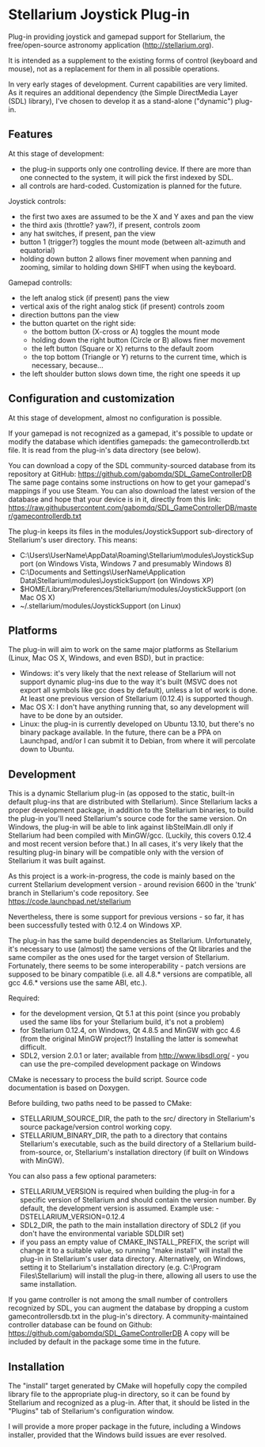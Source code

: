 Stellarium Joystick Plug-in
===========================

Plug-in providing joystick and gamepad support for Stellarium,
the free/open-source astronomy application (http://stellarium.org).

It is intended as a supplement to the existing forms of control (keyboard and
mouse), not as a replacement for them in all possible operations.

In very early stages of development. Current capabilities are very limited.
As it requires an additional dependency (the Simple DirectMedia Layer (SDL)
library), I've chosen to develop it as a stand-alone ("dynamic") plug-in.


Features
--------

At this stage of development:
 - the plug-in supports only one controlling device. If there are more than one
 connected to the system, it will pick the first indexed by SDL.
 - all controls are hard-coded. Customization is planned for the future.

Joystick controls:
 - the first two axes are assumed to be the X and Y axes and pan the view
 - the third axis (throttle? yaw?), if present, controls zoom
 - any hat switches, if present, pan the view
 - button 1 (trigger?) toggles the mount mode (between alt-azimuth and
 equatorial)
 - holding down button 2 allows finer movement when panning and zooming,
 similar to holding down SHIFT when using the keyboard.

Gamepad controlls:
 - the left analog stick (if present) pans the view
 - vertical axis of the right analog stick (if present) controls zoom
 - direction buttons pan the view
 - the button quartet on the right side:
    + the bottom button (X-cross or A) toggles the mount mode
    + holding down the right button (Circle or B) allows finer movement
    + the left button (Square or X) returns to the default zoom
    + the top bottom (Triangle or Y) returns to the current time, which is
    necessary, because...
 - the left shoulder button slows down time, the right one speeds it up


Configuration and customization
-------------------------------

At this stage of development, almost no configuration is possible.

If your gamepad is not recognized as a gamepad, it's possible to update or 
modify the database which identifies gamepads: the gamecontrollerdb.txt file.
It is read from the plug-in's data directory (see below).

You can download a copy of the SDL community-sourced database from its
repository at GitHub: https://github.com/gabomdq/SDL_GameControllerDB
The same page contains some instructions on how to get your gamepad's mappings
if you use Steam. You can also download the latest version of the database and
hope that your device is in it, directly from this link:
https://raw.githubusercontent.com/gabomdq/SDL_GameControllerDB/master/gamecontrollerdb.txt

The plug-in keeps its files in the modules/JoystickSupport sub-directory of
Stellarium's user directory. This means:
 + C:\Users\UserName\AppData\Roaming\Stellarium\modules\JoystickSupport (on
 Windows Vista, Windows 7 and presumably Windows 8)
 + C:\Documents and Settings\UserName\Application Data\Stellarium\modules\JoystickSupport
 (on Windows XP)
 + $HOME/Library/Preferences/Stellarium/modules/JoystickSupport (on
 Mac OS X)
 + ~/.stellarium/modules/JoystickSupport (on Linux)


Platforms
---------

The plug-in will aim to work on the same major platforms as Stellarium (Linux,
Mac OS X, Windows, and even BSD), but in practice:
 - Windows: it's very likely that the next release of Stellarium will not
 support dynamic plug-ins due to the way it's built (MSVC does not export all
 symbols like gcc does by default), unless a lot of work is done. At least
 one previous version of Stellarium (0.12.4) is supported though.
 - Mac OS X: I don't have anything running that, so any development will have to
 be done by an outsider.
 - Linux: the plug-in is currently developed on Ubuntu 13.10, but there's no
 binary package available. In the future, there can be a PPA on Launchpad,
 and/or I can submit it to Debian, from where it will percolate down to Ubuntu.


Development
-----------

This is a dynamic Stellarium plug-in (as opposed to the static, built-in default
plug-ins that are distributed with Stellarium). Since Stellarium lacks a proper
development package, in addition to the Stellarium binaries, to build
the plug-in you'll need Stellarium's source code for the same version.
On Windows, the plug-in will be able to link against libStelMain.dll only if
Stellarium had been compiled with MinGW/gcc. (Luckily, this covers 0.12.4 and
most recent version before that.) In all cases, it's very likely that
the resulting plug-in binary will be compatible only with the version of
Stellarium it was built against.

As this project is a work-in-progress, the code is mainly based on the current
Stellarium development version - around revision 6600 in the 'trunk' branch in
Stellarium's code repository. See https://code.launchpad.net/stellarium

Nevertheless, there is some support for previous versions - so far, it has been
successfully tested with 0.12.4 on Windows XP.

The plug-in  has the same build dependencies as Stellarium. Unfortunately,
it's necessary to use (almost) the same versions of the Qt libraries and
the same compiler as the ones used for the target version of Stellarium.
Fortunately, there seems to be some interoperability - patch versions are
supposed to be binary compatible (i.e. all 4.8.* versions are compatible,
all gcc 4.6.* versions use the same ABI, etc.).

Required:
 - for the development version, Qt 5.1 at this point (since you probably used
 the same libs for your Stellarium build, it's not a problem)
 - for Stellarium 0.12.4, on Windows, Qt 4.8.5 and MinGW with gcc 4.6
 (from the original MinGW project?) Installing the latter is somewhat difficult.
 - SDL2, version 2.0.1 or later; available from http://www.libsdl.org/ - you
 can use the pre-compiled development package on Windows

CMake is necessary to process the build script.
Source code documentation is based on Doxygen.

Before building, two paths need to be passed to CMake:
- STELLARIUM_SOURCE_DIR, the path to the src/ directory in Stellarium's
source package/version control working copy. 
- STELLARIUM_BINARY_DIR, the path to a directory that contains Stellarium's
executable, such as the build directory of a Stellarium build-from-source, or,
Stellarium's installation directory (if built on Windows with MinGW).

You can also pass a few optional parameters:
- STELLARIUM_VERSION is required when building the plug-in for a specific
version of Stellarium and should contain the version number. By default,
the development version is assumed. Example use: -DSTELLARIUM_VERSION=0.12.4 
- SDL2_DIR, the path to the main installation directory of SDL2
(if you don't have the environmental variable SDLDIR set)
- if you pass an empty value of CMAKE_INSTALL_PREFIX, the script will change it
to a suitable value, so running "make install" will install the plug-in in
Stellarium's user data directory. Alternatively, on Windows, setting it to
Stellarium's installation directory (e.g. C:\Program Files\Stellarium)
will install the plug-in there, allowing all users to use the same installation. 

If you game controller is not among the small number of controllers recognized
by SDL, you can augment the database by dropping a custom gamecontrollersdb.txt
in the plug-in's directory. A community-maintained controller database
can be found on Github: https://github.com/gabomdq/SDL_GameControllerDB
A copy will be included by default in the package some time in the future.


Installation
------------

The "install" target generated by CMake will hopefully copy the compiled
library file to the appropriate plug-in directory, so it can be found by
Stellarium and recognized as a plug-in. After that, it should be listed in
the "Plugins" tab of Stellarium's configuration window.

I will provide a more proper package in the future, including a Windows
installer, provided that the Windows build issues are ever resolved.
